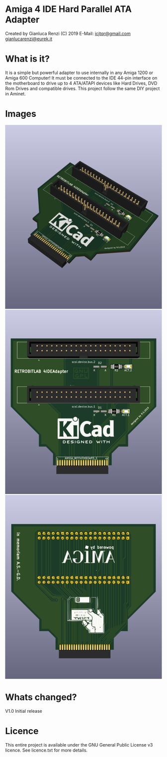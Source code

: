 # Amiga 4 IDE Hard Parallel ATA Adapter
Created by Gianluca Renzi (C) 2019
E-Mail:
<icjtqr@gmail.com>
<gianlucarenzi@eurek.it>

# What is it?
It is a simple but powerful adapter to use internally in any Amiga 1200 or Amiga 600 Computer!
It must be connected to the IDE 44-pin interface on the motherboard to drive up to 4 ATA/ATAPI
devices like Hard Drives, DVD Rom Drives and compatible drives.
This project follow the same DIY project in Aminet.

# Images
[![](images/4IDEAdapter.png "Board Overall")](#features)
[![](images/4IDEAdapter-f.png "Board Front")](#features)
[![](images/4IDEAdapter-b.png "Board Back")](#features)

# Whats changed?
V1.0 Initial release

# Licence
This entire project is available under the GNU General Public License v3 licence.
See licence.txt for more details.

